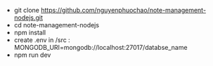 - git clone https://github.com/nguyenphuochao/note-management-nodejs.git
- cd note-management-nodejs
- npm install
- create .env in /src : MONGODB_URI=mongodb://localhost:27017/databse_name
- npm run dev
